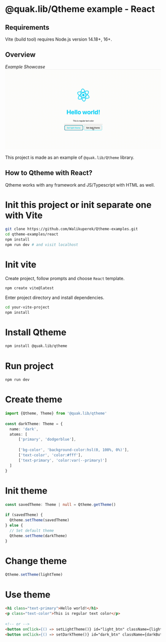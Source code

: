 # @quak.lib/Qtheme example - React

## Requirements
Vite (build tool) requires Node.js version 14.18+, 16+.

## Overview

*Example Showcase*
![ShowcaseGIF](readme_assets/veed_qtheme_example_react.gif)

This project is made as an example of `@quak.lib/Qtheme` library.

## How to Qtheme with React?
Qtheme works with any framework and JS/Typescript with HTML as well.

# Init this project or init separate one with Vite
```bash
git clone https://github.com/Walikuperek/Qtheme-examples.git
cd qtheme-examples/react
npm install
npm run dev # and visit localhost
```

# Init vite
Create project, follow prompts and choose `React` template.
```bash
npm create vite@latest
```
Enter project directory and install dependencies.
```bash
cd your-vite-project
npm install
```

# Install Qtheme
```bash
npm install @quak.lib/qtheme
```

# Run project
```bash
npm run dev
```

# Create theme
```typescript
import {Qtheme, Theme} from '@quak.lib/qtheme'

const darkTheme: Theme = {
  name: 'dark',
  atoms: [
      ['primary', 'dodgerblue'],
      
      ['bg-color', 'background-color:hsl(0, 100%, 0%)'],
      ['text-color', 'color:#fff'],
      ['text-primary', 'color:var(--primary)']
  ] 
}
```

# Init theme
```typescript
const savedTheme: Theme | null = Qtheme.getTheme()

if (savedTheme) {
  Qtheme.setTheme(savedTheme)
} else {
  // Set default theme
  Qtheme.setTheme(darkTheme)
}
```

# Change theme
```typescript
Qtheme.setTheme(lightTeme)
```

# Use theme
```html
<h1 class="text-primary">Hello world!</h1>
<p class="text-color">This is regular text color</p>

<!-- or -->
<button onClick={() => setLightTheme()} id="light_btn" className={lightButtonCss}>Set light theme</button>
<button onClick={() => setDarkTheme()} id="dark_btn" className={darkButtonCss}>Set dark theme</button>
```
